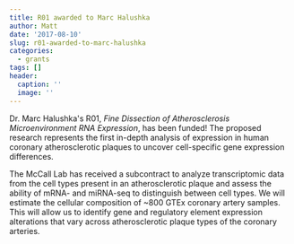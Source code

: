 ```yaml
---
title: R01 awarded to Marc Halushka
author: Matt
date: '2017-08-10'
slug: r01-awarded-to-marc-halushka
categories:
  - grants
tags: []
header:
  caption: ''
  image: ''
---
```


Dr. Marc Halushka's R01, *Fine Dissection of Atherosclerosis Microenvironment RNA Expression*, has been funded! The proposed research represents the first in-depth analysis of expression in human coronary atherosclerotic plaques to uncover cell-specific gene expression differences. 

The McCall Lab has received a subcontract to analyze transcriptomic data from the cell types present in an atherosclerotic plaque and assess the ability of mRNA- and miRNA-seq to distinguish between cell types. We will estimate the cellular composition of ~800 GTEx coronary artery samples. This will allow us to identify gene and regulatory element expression alterations that vary across atherosclerotic plaque types of the coronary arteries. 
